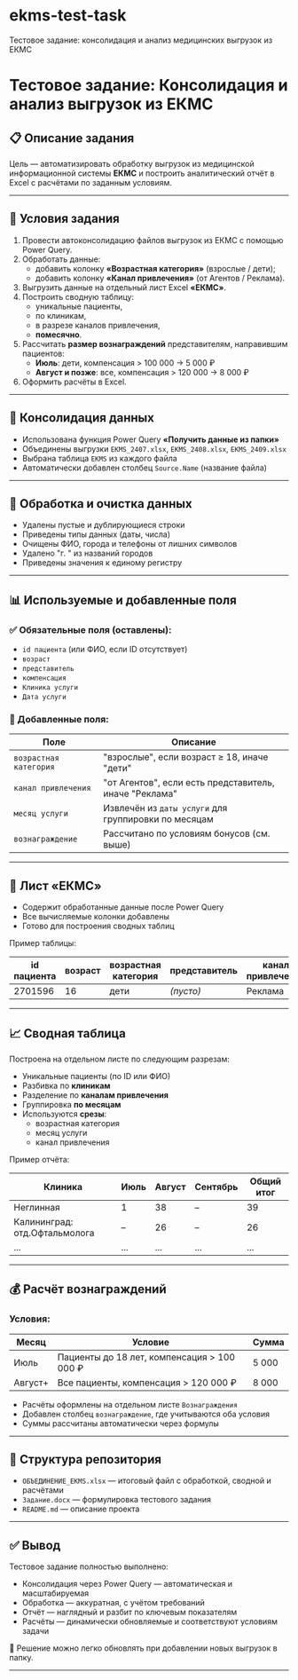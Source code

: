 # ekms-test-task
Тестовое задание: консолидация и анализ медицинских выгрузок из ЕКМС
# Тестовое задание: Консолидация и анализ выгрузок из ЕКМС

## 📋 Описание задания

Цель — автоматизировать обработку выгрузок из медицинской информационной системы **ЕКМС** и построить аналитический отчёт в Excel с расчётами по заданным условиям.

---

## 📄 Условия задания

1. Провести автоконсолидацию файлов выгрузок из ЕКМС с помощью Power Query.
2. Обработать данные:
   - добавить колонку **«Возрастная категория»** (взрослые / дети);
   - добавить колонку **«Канал привлечения»** (от Агентов / Реклама).
3. Выгрузить данные на отдельный лист Excel **«ЕКМС»**.
4. Построить сводную таблицу:
   - уникальные пациенты,
   - по клиникам,
   - в разрезе каналов привлечения,
   - **помесячно**.
5. Рассчитать **размер вознаграждений** представителям, направившим пациентов:
   - **Июль**: дети, компенсация > 100 000 → 5 000 ₽
   - **Август и позже**: все, компенсация > 120 000 → 8 000 ₽
6. Оформить расчёты в Excel.

---

## 📁 Консолидация данных

- Использована функция Power Query **«Получить данные из папки»**
- Объединены выгрузки `EKMS_2407.xlsx`, `EKMS_2408.xlsx`, `EKMS_2409.xlsx`
- Выбрана таблица `EKMS` из каждого файла
- Автоматически добавлен столбец `Source.Name` (название файла)

---

## 🧼 Обработка и очистка данных

- Удалены пустые и дублирующиеся строки
- Приведены типы данных (даты, числа)
- Очищены ФИО, города и телефоны от лишних символов
- Удалено "г. " из названий городов
- Приведены значения к единому регистру

---

## 📊 Используемые и добавленные поля

### ✅ Обязательные поля (оставлены):

- `id пациента` (или ФИО, если ID отсутствует)
- `возраст`
- `представитель`
- `компенсация`
- `Клиника услуги`
- `Дата услуги`

### 🧮 Добавленные поля:

| Поле                    | Описание                                                                 |
|-------------------------|--------------------------------------------------------------------------|
| `возрастная категория`  | "взрослые", если возраст ≥ 18, иначе "дети"                              |
| `канал привлечения`     | "от Агентов", если есть представитель, иначе "Реклама"                   |
| `месяц услуги`          | Извлечён из `даты услуги` для группировки по месяцам                     |
| `вознаграждение`        | Рассчитано по условиям бонусов (см. выше)                                |

---

## 📄 Лист «ЕКМС»

- Содержит обработанные данные после Power Query
- Все вычисляемые колонки добавлены
- Готово для построения сводных таблиц

Пример таблицы:

| id пациента | возраст | возрастная категория | представитель  | канал привлечения | компенсация  | клиника услуги | дата услуги  | месяц услуги   | вознаграждение |
|-------------|---------|----------------------|----------------|-------------------|--------------|----------------|--------------|----------------|----------------|
| 2701596     | 16      | дети                 | *(пусто)*      | Реклама           | 2258         | Щелково        | 01.07.2024   | Июль           | 0              |

---

## 📈 Сводная таблица

Построена на отдельном листе по следующим разрезам:

- Уникальные пациенты (по ID или ФИО)
- Разбивка по **клиникам**
- Разделение по **каналам привлечения**
- Группировка **по месяцам**
- Используются **срезы**:
  - возрастная категория
  - месяц услуги
  - канал привлечения

Пример отчёта:

| Клиника                          | Июль | Август | Сентябрь | Общий итог  |
|----------------------------------|------|--------|----------|-------------|
| Неглинная                        | 1    | 38     | –        | 39          |
| Калининград: отд.Офтальмолога    | –    | 26     | –        | 26          |
| ...                              | ...  | ...    | ...      | ...         |

---

## 💰 Расчёт вознаграждений

### Условия:

| Месяц   | Условие                                                     | Сумма |
|---------|-------------------------------------------------------------|-------|
| Июль    | Пациенты до 18 лет, компенсация > 100 000 ₽                 | 5 000 |
| Август+ | Все пациенты, компенсация > 120 000 ₽                       | 8 000 |

- Расчёты оформлены на отдельном листе `Вознаграждения`
- Добавлен столбец `вознаграждение`, где учитываются оба условия
- Суммы рассчитаны автоматически через формулы

---

## 🧾 Структура репозитория

- `ОБЪЕДИНЕНИЕ_EKMS.xlsx` — итоговый файл с обработкой, сводной и расчётами
- `Задание.docx` — формулировка тестового задания
- `README.md` — описание проекта

---

## ✅ Вывод

Тестовое задание полностью выполнено:

- Консолидация через Power Query — автоматическая и масштабируемая
- Обработка — аккуратная, с учётом требований
- Отчёт — наглядный и разбит по ключевым показателям
- Расчёты — динамически обновляемые и соответствуют условиям задачи

📌 Решение можно легко обновлять при добавлении новых выгрузок в папку.

---

